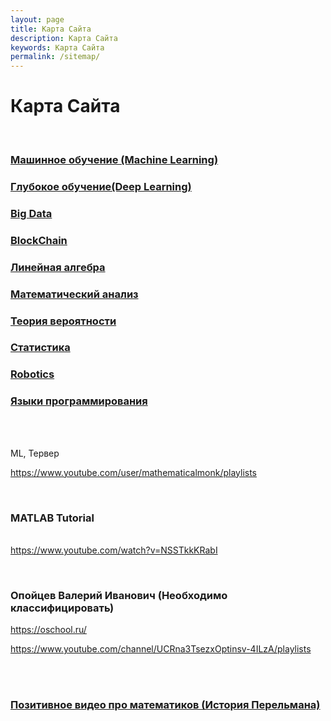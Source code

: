 ```yaml
---
layout: page
title: Карта Сайта
description: Карта Сайта
keywords: Карта Сайта
permalink: /sitemap/
---
```


# Карта Сайта

<br/>

### [Машинное обучение (Machine Learning)](/ds/ai/ml/)

### [Глубокое обучение(Deep Learning)](/ds/ai/dl/)

### [Big Data](/bigdata/)

### [BlockChain](/blockchain/)

### [Линейная алгебра](/math/linal/)

### [Математический анализ](/math/matan/)

### [Теория вероятности](/math/terver/)

### [Статистика](/statistics/)

### [Robotics](/robotics/)

### [Языки программирования](/lang/)

<br/><br/>

ML, Тервер

https://www.youtube.com/user/mathematicalmonk/playlists

<br/>

### MATLAB Tutorial

<br/> https://www.youtube.com/watch?v=NSSTkkKRabI

<br/>

### Опойцев Валерий Иванович (Необходимо классифицировать)

https://oschool.ru/

https://www.youtube.com/channel/UCRna3TsezxOptinsv-4ILzA/playlists

<br/>

<br/>

### [Позитивное видео про математиков (История Перельмана)](/videos/)

